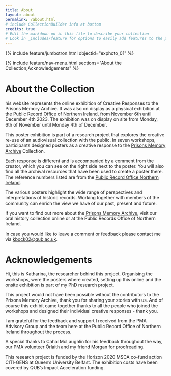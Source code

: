 ```yaml
---
title: About
layout: about
permalink: /about.html
# include CollectionBuilder info at bottom
credits: true
# Edit the markdown on in this file to describe your collection
# Look in _includes/feature for options to easily add features to the page
---
```


{% include feature/jumbotron.html objectid="exphoto_01" %}

{% include feature/nav-menu.html sections="About the Collection;Acknowledgements" %}

# About the Collection

his website represents the online exhibition of Creative Responses to the Prisons Memory Archive.
It was also on display as a physical exhibition at the Public Record Office of Northern Ireland, from November 6th until December 4th 2023. 
The exhibition was on display on site from Monday, 6th of November until Monday 4th of December. 

This poster exhibition is part of a research project that explores the creative re-use of an audiovisual collection with the public. In seven workshops, participants designed posters as a creative response to the [Prisons Memory Archive](https://www.prisonsmemoryarchive.com/) Collection. 

Each response is different and is accompanied by a comment from the creator, which you can see on the right side next to the poster. You will also find all the archival resources that have been used to create a poster there. The reference numbers listed are from the [Public Record Office Northern Ireland](https://www.nidirect.gov.uk/campaigns/public-record-office-northern-ireland-proni).

The various posters highlight the wide range of perspectives and interpretations of historic records.
Working together with members of the community can enrich the view we have of our past, present and future. 

If you want to find out more about the [Prisons Memory Archive](https://www.prisonsmemoryarchive.com/), visit our oral history collection online or at the Public Records Office of Northern Ireland.

In case you would like to leave a comment or feedback please contact me via kbock02@qub.ac.uk.

# Acknowledgements

Hi, this is Katharina, the researcher behind this project. Organising the workshops, were the posters where created, setting up this online and the onsite exhibition is part of my PhD research project.

This project would not have been possible without the contributors to the Prisons Memory Archive, thank you for sharing your stories with us.
And of course this exhibit came together thanks to all the people who joined the workshops and designed their individual creative responses - thank you. 

I am grateful for the feedback and support I received from the PMA Advisory Group and the team here at the Public Record Office of Northern Ireland throughout the process.

A special thanks to Cahal McLaughlin for his feedback throughout the way, our PMA volunteer Órlaith and my friend Morgan for proofreading. 

This research project is funded by the Horizon 2020 MSCA co-fund action CITI-GENS at Queen’s University Belfast. The exhibition costs have been covered by QUB’s Impact Acceleration funding.



<!-- IMPORTANT!!! DELETE this comment and the include below when you are finished editing this page for your collection. The include below introduces about page features. They will show up on your collection's about page until you delete it.  -->
